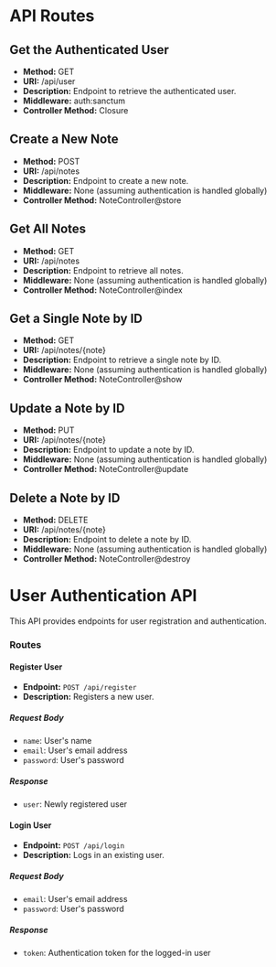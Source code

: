 

# API Routes

## Get the Authenticated User
- **Method:** GET
- **URI:** /api/user
- **Description:** Endpoint to retrieve the authenticated user.
- **Middleware:** auth:sanctum
- **Controller Method:** Closure

## Create a New Note
- **Method:** POST
- **URI:** /api/notes
- **Description:** Endpoint to create a new note.
- **Middleware:** None (assuming authentication is handled globally)
- **Controller Method:** NoteController@store

## Get All Notes
- **Method:** GET
- **URI:** /api/notes
- **Description:** Endpoint to retrieve all notes.
- **Middleware:** None (assuming authentication is handled globally)
- **Controller Method:** NoteController@index

## Get a Single Note by ID
- **Method:** GET
- **URI:** /api/notes/{note}
- **Description:** Endpoint to retrieve a single note by ID.
- **Middleware:** None (assuming authentication is handled globally)
- **Controller Method:** NoteController@show

## Update a Note by ID
- **Method:** PUT
- **URI:** /api/notes/{note}
- **Description:** Endpoint to update a note by ID.
- **Middleware:** None (assuming authentication is handled globally)
- **Controller Method:** NoteController@update

## Delete a Note by ID
- **Method:** DELETE
- **URI:** /api/notes/{note}
- **Description:** Endpoint to delete a note by ID.
- **Middleware:** None (assuming authentication is handled globally)
- **Controller Method:** NoteController@destroy

# User Authentication API

This API provides endpoints for user registration and authentication.

### Routes

#### Register User
- **Endpoint:** `POST /api/register`
- **Description:** Registers a new user.

##### Request Body
- `name`: User's name
- `email`: User's email address
- `password`: User's password

##### Response
- `user`: Newly registered user

#### Login User
- **Endpoint:** `POST /api/login`
- **Description:** Logs in an existing user.

##### Request Body
- `email`: User's email address
- `password`: User's password

##### Response
- `token`: Authentication token for the logged-in user
